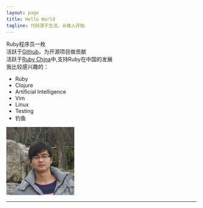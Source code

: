 ```yaml
---
layout: page
title: Hello World
tagline: 代码源于生活，从做人开始
---
```


Ruby程序员一枚   
活跃于[Github](https://github.com/)，为开源项目做贡献  
活跃于[Ruby China](http://ruby-china.org/)中,支持Ruby在中国的发展  
我比较感兴趣的：

  * Ruby
  * Clojure
  * Artificial Intelligence
  * Vim
  * Linux
  * Testing
  * 钓鱼

<img class="avatar-image" src="./avatar.jpg"/>

***
